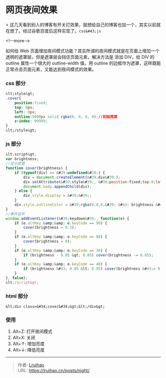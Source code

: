 # 网页夜间效果


&gt; 这几天看到别人的博客有开关灯效果，就想给自己的博客也加一个，其实以前就在想了。经过谷歌百度后这样实现了。`css&#43;js`

&lt;!--more--&gt;

如何给 Web 页面增加夜间模式功能？其实所谓的夜间模式就是在页面上增加一个透明的遮罩层，但是遮罩层会挡住页面元素，解决方法是 添加 DIV，给 DIV 的 outline 属性一个很大的 outline-width 值，用 outline 的边框作为遮罩，这样既能正常点击页面元素，又能达到夜间模式的效果。

### css 部分

```css
&lt;style&gt;
.cover{
    position:fixed;
    top: 0px;
    left: 0px;
    outline:5000px solid rgba(0, 0, 0, 0);//初始亮度
    z-index: 99999;
}
&lt;/style&gt;
```

### js 部分

```js
&lt;script&gt;
var brightness;
//显示遮罩
function cover(brightness) {
    if (typeof(div) == &#39;undefined&#39;) {
        div = document.createElement(&#39;div&#39;);
        div.setAttribute(&#39;style&#39;, &#39;position:fixed;top:0;left:0;outline:5000px solid;z-index:99999;&#39;);
        document.body.appendChild(div);
    } else {
        div.style.display = &#39;&#39;;
    }
    div.style.outlineColor = &#39;rgba(0,0,0,&#39; &#43; brightness &#43; &#39;)&#39;;
}
//事件监听
window.addEventListener(&#39;keydown&#39;, function(e) {
    if (e.altKey &amp;&amp; e.keyCode == 90) {
        cover(brightness = 0.3);
    }
    if (e.altKey &amp;&amp; e.keyCode == 88) {
        cover(brightness = 0);
    }
    if (e.altKey &amp;&amp; e.keyCode == 38) {
        if (brightness - 0.05 &gt; 0.05) cover(brightness -= 0.05);
    }
    if (e.altKey &amp;&amp; e.keyCode == 40) {
        if (brightness &#43; 0.05 &lt; 0.95) cover(brightness &#43;= 0.05);
    }
}, false);
&lt;/script&gt;
```

### html 部分

```
&lt;div class=&#34;cover&#34;&gt;&lt;/div&gt;
```

### 使用

1. Alt&#43;Z: 打开夜间模式
2. Alt&#43;X: 关闭
3. Alt&#43;↑: 增加亮度
4. Alt&#43;↓: 降低亮度


---

> 作者: [Lruihao](https://github.com/Lruihao)  
> URL: https://lruihao.cn/posts/night/  

